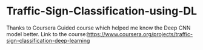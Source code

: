 # Traffic-Sign-Classification-using-DL

Thanks to Coursera Guided course which helped me know the Deep CNN model better.
Link to the course:https://www.coursera.org/projects/traffic-sign-classification-deep-learning
